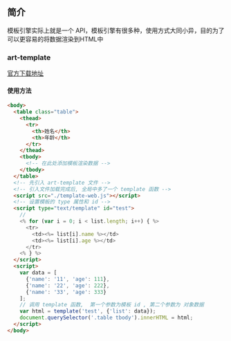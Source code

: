 ## 简介

模板引擎实际上就是一个 API，模板引擎有很多种，使用方式大同小异，目的为了可以更容易的将数据渲染到HTML中

### art-template

[官方下载地址](https://aui.github.io/art-template/)

#### 使用方法

```html
<body>
  <table class="table">
    <thead>
      <tr>
        <th>姓名</th>
        <th>年龄</th>
      </tr>
    </thead>
    <tbody>
      <!-- 在此处添加模板渲染数据 -->
    </tbody>
  </table>
  <!-- 先引入 art-template 文件 -->
  <!-- 引入文件加载完成后, 全局中多了一个 template 函数 -->
  <script src="./template-web.js"></script>
  <!-- 设置模板的 type 属性和 id -->
  <script type="text/template" id="test">
  	// 
    <% for (var i = 0; i < list.length; i++) { %>
      <tr>
        <td><%= list[i].name %></td>
        <td><%= list[i].age %></td>
      </tr>
    <% } %>
  </script>
  <script>
    var data = [
      {'name': '11', 'age': 111},
      {'name': '22', 'age': 222},
      {'name': '33', 'age': 333}
    ];
    // 调用 template 函数,  第一个参数为模板 id , 第二个参数为 对象数据
    var html = template('test', {'list': data});
    document.querySelector('.table tbody').innerHTML = html;
  </script>
</body>
```

